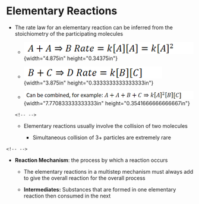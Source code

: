 # Elementary Reactions
-   The rate law for an elementary reaction can be inferred from the stoichiometry of the participating molecules

    -   ![](../media/Unit-5-Elementary-Reactions-image1.png){width="4.875in" height="0.34375in"}

    -   ![](../media/Unit-5-Elementary-Reactions-image2.png){width="3.875in" height="0.3333333333333333in"}

    -   ![](../media/Unit-5-Elementary-Reactions-image3.png){width="7.770833333333333in" height="0.3541666666666667in"}

    ```{=html}
    <!-- -->
    ```
    -   Elementary reactions usually involve the collision of two molecules

        -   Simultaneous collision of 3+ particles are extremely rare

```{=html}
<!-- -->
```
-   **Reaction Mechanism**: the process by which a reaction occurs

    -   The elementary reactions in a multistep mechanism must always add to give the overall reaction for the overall process

    -   **Intermediates:** Substances that are formed in one elementary reaction then consumed in the next





